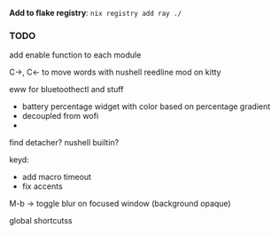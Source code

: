 **Add to flake registry**: `nix registry add ray ./`

### TODO

add enable function to each module

C->, C<- to move words with nushell reedline mod on kitty

eww for bluetoothectl and stuff 
 - battery percentage widget with color based on percentage gradient 
 - decoupled from wofi
 - 


find detacher? nushell builtin?

keyd: 
- add macro timeout
- fix accents

M-b -> toggle blur on focused window (background opaque)

global shortcutss

